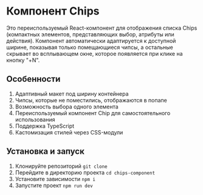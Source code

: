 # Компонент Chips

Это переиспользуемый React-компонент для отображения списка Chips (компактных элементов, представляющих выбор, атрибуты или действия). Компонент автоматически адаптируется к доступной ширине, показывая только помещающиеся чипсы, а остальные скрывает во всплывающем окне, которое появляется при клике на кнопку "+N".

## Особенности

1. Адаптивный макет под ширину контейнера
2. Чипсы, которые не поместились, отображаются в попапе
3. Возможность выбора одного элемента
4. Переиспользуемый компонент Chip для самостоятельного использования
5. Поддержка TypeScript
6. Кастомизация стилей через CSS-модули

## Установка и запуск
1. Клонируйте репозиторий `git clone `
2. Перейдите в директорию проекта `cd chips-component`
3. Установите зависимости `npm i`
4. Запустите проект `npm run dev`
